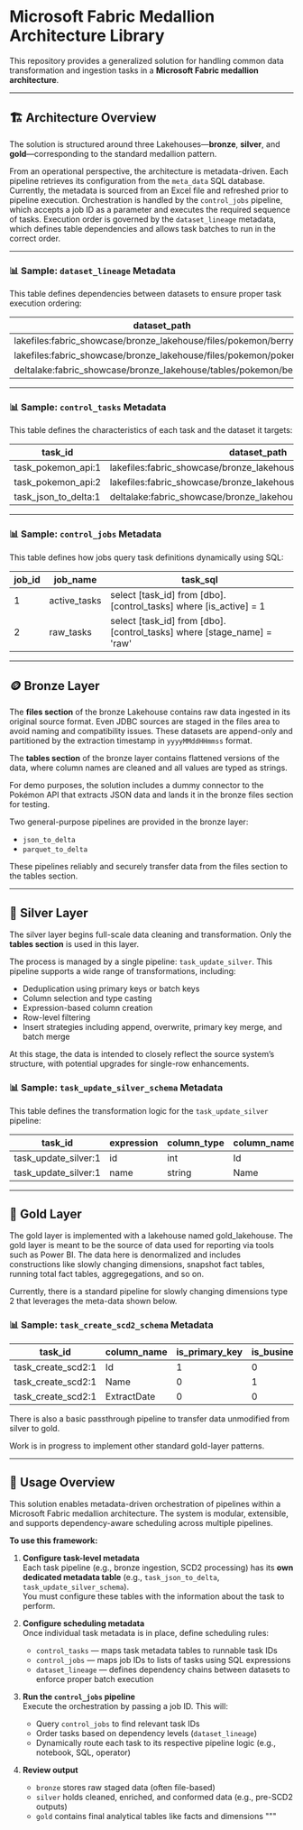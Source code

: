 
# Microsoft Fabric Medallion Architecture Library

This repository provides a generalized solution for handling common data transformation and ingestion tasks in a **Microsoft Fabric medallion architecture**.

---

## 🏗️ Architecture Overview

The solution is structured around three Lakehouses—**bronze**, **silver**, and **gold**—corresponding to the standard medallion pattern.

From an operational perspective, the architecture is metadata-driven. Each pipeline retrieves its configuration from the `meta_data` SQL database. Currently, the metadata is sourced from an Excel file and refreshed prior to pipeline execution. Orchestration is handled by the `control_jobs` pipeline, which accepts a job ID as a parameter and executes the required sequence of tasks. Execution order is governed by the `dataset_lineage` metadata, which defines table dependencies and allows task batches to run in the correct order.

---

### 📊 Sample: `dataset_lineage` Metadata

This table defines dependencies between datasets to ensure proper task execution ordering:


| dataset_path                                              		| parent_path                                                 		|
|-----------------------------------------------------------------------|-----------------------------------------------------------------------|
| lakefiles:fabric_showcase/bronze_lakehouse/files/pokemon/berry 	|                                                             		|
| lakefiles:fabric_showcase/bronze_lakehouse/files/pokemon/pokemon 	|                                                          		|
| deltalake:fabric_showcase/bronze_lakehouse/tables/pokemon/berry 	| lakefiles:fabric_showcase/bronze_lakehouse/files/pokemon/berry 	|


---

### 📊 Sample: `control_tasks` Metadata

This table defines the characteristics of each task and the dataset it targets:


| task_id             | dataset_path                                                  	| is_active | stage_name | lineage_name |
|---------------------|-----------------------------------------------------------------|-----------|------------|---------------|
| task_pokemon_api:1  | lakefiles:fabric_showcase/bronze_lakehouse/files/pokemon/berry  | 1         | raw        | berry         |
| task_pokemon_api:2  | lakefiles:fabric_showcase/bronze_lakehouse/files/pokemon/pokemon| 1         | bronze     | berry         |
| task_json_to_delta:1| deltalake:fabric_showcase/bronze_lakehouse/tables/pokemon/berry	| 1         | raw        | pokemon       |


---

### 📊 Sample: `control_jobs` Metadata

This table defines how jobs query task definitions dynamically using SQL:


| job_id | job_name     | task_sql                                                               |
|--------|--------------|------------------------------------------------------------------------|
| 1      | active_tasks | select [task_id] from [dbo].[control_tasks] where [is_active] = 1      |
| 2      | raw_tasks    | select [task_id] from [dbo].[control_tasks] where [stage_name] = 'raw' |


---

## 🪙 Bronze Layer

The **files section** of the bronze Lakehouse contains raw data ingested in its original source format. Even JDBC sources are staged in the files area to avoid naming and compatibility issues. These datasets are append-only and partitioned by the extraction timestamp in `yyyyMMddHHmmss` format.

The **tables section** of the bronze layer contains flattened versions of the data, where column names are cleaned and all values are typed as strings.

For demo purposes, the solution includes a dummy connector to the Pokémon API that extracts JSON data and lands it in the bronze files section for testing.

Two general-purpose pipelines are provided in the bronze layer:

- `json_to_delta`
- `parquet_to_delta`

These pipelines reliably and securely transfer data from the files section to the tables section.

---

## 🥈 Silver Layer

The silver layer begins full-scale data cleaning and transformation. Only the **tables section** is used in this layer.

The process is managed by a single pipeline: `task_update_silver`. This pipeline supports a wide range of transformations, including:

- Deduplication using primary keys or batch keys
- Column selection and type casting
- Expression-based column creation
- Row-level filtering
- Insert strategies including append, overwrite, primary key merge, and batch merge

At this stage, the data is intended to closely reflect the source system’s structure, with potential upgrades for single-row enhancements.

### 📊 Sample: `task_update_silver_schema` Metadata

This table defines the transformation logic for the `task_update_silver` pipeline:


| task_id             | expression | column_type | column_name | column_order | is_filter | is_primary_key | is_batch_key | is_order_by | is_output | is_partition_by |
|---------------------|------------|-------------|-------------|--------------|-----------|----------------|--------------|-------------|-----------|------------------|
| task_update_silver:1| id         | int         | Id          | 1            | 0         | 1              | 0            | 0           | 1         | 0                |
| task_update_silver:1| name       | string      | Name        | 2            | 0         | 0              | 0            | 0           | 1         | 0                |


---

## 🥇 Gold Layer

The gold layer is implemented with a lakehouse named gold_lakehouse. The gold layer is meant to be the source of data used for reporting via tools such as Power BI. The data here is denormalized and includes constructions like slowly changing dimensions, snapshot fact tables, running total fact tables, aggregegations, and so on. 

Currently, there is a standard pipeline for slowly changing dimensions type 2 that leverages the meta-data shown below.

### 📊 Sample: `task_create_scd2_schema` Metadata
| task_id           | column_name | is_primary_key | is_business_key | is_date_key |
|------------------|-------------|----------------|------------------|-------------|
| task_create_scd2:1 | Id          | 1              | 0                | 0           |
| task_create_scd2:1 | Name        | 0              | 1                | 0           |
| task_create_scd2:1 | ExtractDate | 0              | 0                | 1           |

There is also a basic passthrough pipeline to transfer data unmodified from silver to gold.

Work is in progress to implement other standard gold-layer patterns.

---

## 🚀 Usage Overview

This solution enables metadata-driven orchestration of pipelines within a Microsoft Fabric medallion architecture. The system is modular, extensible, and supports dependency-aware scheduling across multiple pipelines.

**To use this framework:**

1. **Configure task-level metadata**  
   Each task pipeline (e.g., bronze ingestion, SCD2 processing) has its **own dedicated metadata table** (e.g., `task_json_to_delta`, `task_update_silver_schema`).  
   You must configure these tables with the information about the task to perform.

2. **Configure scheduling metadata**  
   Once individual task metadata is in place, define scheduling rules:
   - `control_tasks` — maps task metadata tables to runnable task IDs
   - `control_jobs` — maps job IDs to lists of tasks using SQL expressions
   - `dataset_lineage` — defines dependency chains between datasets to enforce proper batch execution

3. **Run the `control_jobs` pipeline**  
   Execute the orchestration by passing a job ID. This will:
   - Query `control_jobs` to find relevant task IDs
   - Order tasks based on dependency levels (`dataset_lineage`)
   - Dynamically route each task to its respective pipeline logic (e.g., notebook, SQL, operator)

4. **Review output**  
   - `bronze` stores raw staged data (often file-based)
   - `silver` holds cleaned, enriched, and conformed data (e.g., pre-SCD2 outputs)
   - `gold` contains final analytical tables like facts and dimensions
"""
